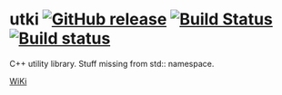 # utki [![GitHub release](https://img.shields.io/github/release/igagis/utki.svg)](https://github.com/igagis/utki/releases) [![Build Status](https://travis-ci.org/igagis/utki.svg?branch=master)](https://travis-ci.org/igagis/utki) [![Build status](https://ci.appveyor.com/api/projects/status/ruq3wqqfec8va2vt/branch/master?svg=true)](https://ci.appveyor.com/project/igagis/utki/branch/master)

C++ utility library. Stuff missing from std:: namespace.

[WiKi](wiki/MainPage.md)
